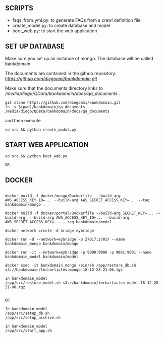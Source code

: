 
## SCRIPTS

* faqs_from_yml.py: to generate FAQs from a crawl definition file
* create_model.py: to create database and model
* boot_web.py: to start the web application


## SET UP DATABASE

Make sure you set up an instance of mongo. The database will be called bankdomain

The documents are contained in the github repository: _https://github.com/diegoami/bankdomain.git_

Make sure that the documents directory links to   _/media/diego/QData/bankdomain/docs/qa_documents_ .

~~~~
git clone https://github.com/diegoami/bankdomain.git
ln -s $(pwd)/bankdomain/qa_documents /media/diego/QData/bankdomain/docs/qa_documents 
~~~~

and then execute

~~~~
cd src && python create_model.py
~~~~

## START WEB APPLICATION

~~~~
cd src && python boot_web.py

OR

~~~~

## DOCKER
~~~~

docker build -f docker/mongo/Dockerfile  --build-arg AWS_ACCESS_KEY_ID=... --build-arg AWS_SECRET_ACCESS_KEY=... --tag bankdomain/mongo .

docker build -f docker/portal/Dockerfile --build-arg SECRET_KEY=... --build-arg  --build-arg AWS_ACCESS_KEY_ID=... --build-arg AWS_SECRET_ACCESS_KEY=... --tag bankdomain/model .

docker network create -d bridge mybridge

docker run -d --network=mybridge -p 27017:27017 --name bankdomain_mongo bankdomain/mongo

docker run -it --network=mybridge -p 9090:9090 -p 9091:9091 --name bankdomain_model bankdomain/model 
~~~~

~~~~
docker exec -it bankdomain_mongo /bin/sh /app/restore_db.sh s3://bankdomain/techarticles-mongo-18-12-28-21-06.tgz 

In bankdomain_model
/app/src/restore_model.sh s3://bankdomain/techarticles-model-18-12-28-21-00.tgz


OR

In bankdomain_model
/app/src/setup_db.sh
/app/src/setup_archive.sh 

~~~~

~~~~
In bankdomain_model
/app/src/start_app.sh
~~~~

